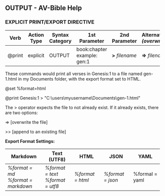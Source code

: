 ## OUTPUT - AV-Bible Help

### EXPLICIT PRINT/EXPORT DIRECTIVE

| Verb   | Action Type | Syntax Category | 1st Parameter                   | 2nd Parameter    | Alternate<br/>*(overwrite)* | Alternate<br/>*(append)* |
| ------ | :---------: | --------------- | ------------------------------- | ---------------- | :-------------------------- | :----------------------- |
| @print |  explicit   | OUTPUT          | book:chapter<br/>example: gen:1 | **>** *filename* | **=>** *filename*           | **>>** *filename*        |

These commands would print all verses in Genesis:1 to a file named gen-1.html in my Documents folder, with the export format set to HTML.

@set %format=html

@print Genesis:1  > "C:\users\myusername\Documents\gen-1.html"

The > operator expects the file to not already exist. If it already exists, there are two options:

=> [overwrite the file]

\>\> [append to an existing file]

**Export Format Settings:**

| **Markdown**                             | **Text** (UTF8)                       | HTML             | JSON             | YAML           |
| ---------------------------------------- | ------------------------------------- | ---------------- | ---------------- | -------------- |
| *%format = md* <br/>*%format = markdown* | *%format = text*<br/>*%format = utf8* | *%format = html* | *%format = json* | %formal = yaml |


